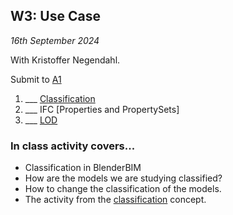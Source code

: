 ## W3: Use Case

*16th September 2024*

With Kristoffer Negendahl.

Submit to [A1]

1. ___ [Classification]
1. ___ IFC [Properties and PropertySets]
3. ___ [LOD](/41934/Concepts/LOD)

<!--
* Submit [A1](/41934/Assignments/A1) - Excel dashboard. - 17th September
-->

### In class activity covers...

* Classification in BlenderBIM
* How are the models we are studying classified?
* How to change the classification of the models.
* The activity from the [classification] concept.

[Classification]: /41934/Concepts/Classification


[A1]: /41934/Assignments/A1
<!--
### Presentation covers....

1. ___ ISO 19650
1. ___ What are the [Roles] of OpenBIM according to [ISO 19650]?
1. ___ Project Team
1. ___ Appointing Party
1. ___ Delivery Team
1. ___ Appointed Party
1. ___ Information Requirements
   * Asset Information Model ([AIM])
   * Asset Information Requirements ([AIR])
   * Building Implementation Plan ([BIP])
   * Employer’s Information Requirements ([EIR​])
   * Master Information Delivery Plan ([MIDP])
   * Organizational Information Requirements ([OIR​])
   * Project Information Model ([PIM])
  
### In class activity covers...

hands on example with ISO 19650, covering:
* [OIR] Organisational Informatioon ,[AIM] Asset Information ,[PIM]
roles of:
* Appointing Party
* Lead Appointed Party
* Appointed Party


We will also help this week with.
* questions about the assignment
* your expectations and motivations for the course.


[Roles]: /41934/Roles
[Focus]: /41934/Focus
[ISO 19650]: /41934/Concepts/ISO19650
[AIM]: /41934/Concepts/AIM
[AIR]: /41934/Concepts/AIR
[EIR​]: /41934/Concepts/EIR
[MIDP]: /41934/Concepts/MIDP
[OIR​]: /41934/Concepts/OIR
[PIM]: /41934/Concepts/PIM

-->
